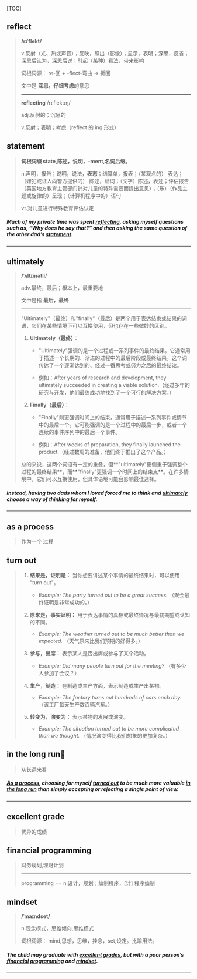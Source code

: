 [TOC]

## reflect

> **/rɪˈflekt/**
>
> v.反射（光、热或声音）；反映，照出（影像）；显示，表明；深思，反省；深思后认为，深思后说；引起（某种）看法，带来影响
>
> 词根词源：  re-回 + -flect-弯曲 → 折回
>
> 文中是 **深思，仔细考虑**的意思
>
> ---
>
> **reflecting** /rɪˈflektɪŋ/
>
> adj.反射的；沉思的
>
> v.反射；表明；考虑（reflect 的 ing 形式）

## statement

> **词根词缀  state,陈述，说明，-ment,名词后缀。**
>
> n.声明，报告；说明，说法，**表态**；结算单，报表；（某观点的） 表达；（嫌犯或证人向警方提供的） 陈述，证词；（文字）陈述，表述；评估报告（英国地方教育主管部门针对儿童的特殊需要而提出意见）；（乐）（作品主题或旋律的）呈现；（计算机程序中的）语句
>
> vt.对儿童进行特殊教育评估认定

##### Much of my private time was spent **<u>reflecting</u>**, asking myself questions such as, “Why does he say that?” and then asking the same question of the other dad’s **<u>statement</u>**.

---

## ultimately

> **/ˈʌltɪmətli/**
>
> adv.最终，最后；根本上，最重要地
>
> 文中是指 **最后，最终**
>
> ---
>
> "Ultimately"（最终）和"finally"（最后）是两个用于表达结束或结果的词语，它们在某些情境下可以互换使用，但也存在一些微妙的区别。
>
> 1. **Ultimately（最终）**：
>    - "Ultimately"强调的是一个过程或一系列事件的最终结果。它通常用于描述一个长期的、渐进的过程中的最后阶段或最终结果。这个词传达了一个逐渐达到的、经过一番思考或努力之后的最终结论。
>
>    - 例如：After years of research and development, they ultimately succeeded in creating a viable solution.（经过多年的研究与开发，他们最终成功地找到了一个可行的解决方案。）
>
> 2. **Finally（最后）**：
>    - "Finally"则更强调时间上的结束，通常用于描述一系列事件或情节中的最后一个。它可能强调的是一个过程中的最后一步，或者一个连续的事件序列中的最后一个事件。
>
>    - 例如：After weeks of preparation, they finally launched the product.（经过数周的准备，他们终于推出了这个产品。）
>
> 总的来说，这两个词语有一定的重叠，但**"ultimately"更侧重于强调整个过程的最终结果**，而**"finally"更强调一个时间上的结束点**。在许多情境中，它们可以互换使用，但具体语境可能会影响最佳选择。

##### Instead, having two dads whom I loved forced me to think and **<u>ultimately</u>** choose a way of thinking for myself. 

---

## as a process

> 作为一个 过程

## turn out

> 1. **结果是，证明是：** 当你想要讲述某个事情的最终结果时，可以使用 "turn out"。
>
>    - *Example: The party turned out to be a great success.*
>      （聚会最终证明是非常成功的。）
>
> 2. **原来是，事实证明：** 用于表达事情的真相或最终情况与最初期望或认知的不同。
>
>    - *Example: The weather turned out to be much better than we expected.*
>      （天气原来比我们预期的好得多。）
>
> 3. **参与，出席：** 表示某人是否出席或参与了某个活动。
>
>    - *Example: Did many people turn out for the meeting?*
>      （有多少人参加了会议？）
>
> 4. **生产，制造：** 在制造或生产方面，表示制造或生产出某物。
>
>    - *Example: The factory turns out hundreds of cars each day.*
>      （该工厂每天生产数百辆汽车。）
>
> 5. **转变为，演变为：** 表示某物的发展或演变。
>
>    - *Example: The situation turned out to be more complicated than we thought.*
>      （情况演变得比我们想象的更加复杂。）
>

## in the long run🚩

> 从长远来看

##### <u>**As a process**</u>, choosing for myself **<u>turned out</u>** to be much more valuable **<u>in the long run</u>** than simply accepting or rejecting a single point of view.

---

## excellent grade

> 优异的成绩

## financial programming

> 财务规划,理财计划
>
> ---
>
> programming  ==  n.设计，规划；编制程序，[计] 程序编制

## mindset

> **/ˈmaɪndset/**
>
> n.观念模式，思维倾向,思维模式
>
> 词根词源： mind,思想，思维，挂念，set,设定。比喻用法。

##### The child may graduate with **<u>excellent grades</u>**, but with a poor person’s **<u>financial programming</u>** and **<u>mindset</u>**.

---

## 